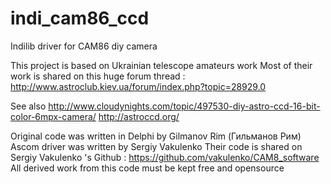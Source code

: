 # indi_cam86_ccd
Indilib driver for CAM86 diy camera

This project is based on Ukrainian telescope amateurs work
Most of their work is shared on this huge forum thread :
    http://www.astroclub.kiev.ua/forum/index.php?topic=28929.0

See also
    http://www.cloudynights.com/topic/497530-diy-astro-ccd-16-bit-color-6mpx-camera/
    http://astroccd.org/

Original code was written in Delphi by Gilmanov Rim (Гильманов Рим)
Ascom driver was written by Sergiy Vakulenko
Their code is shared on Sergiy Vakulenko 's Github :
https://github.com/vakulenko/CAM8_software
All derived work from this code must be kept free and opensource
